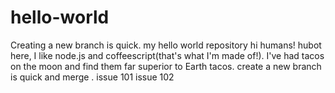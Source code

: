# hello-world

Creating a new branch is quick.
my hello world repository
hi humans!
hubot here, I like node.js and coffeescript(that's what I'm made of!).
I've had tacos on the moon and find them far superior to Earth tacos.
create a new branch is quick and merge .
issue 101
issue 102
